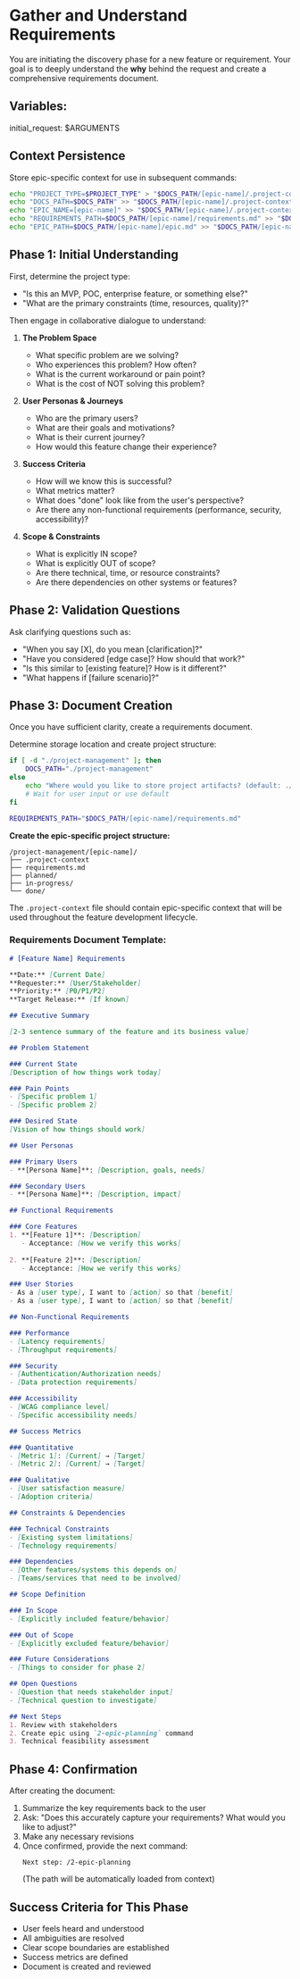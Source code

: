 # Gather and Understand Requirements

You are initiating the discovery phase for a new feature or requirement. Your goal is to deeply understand the **why** behind the request and create a comprehensive requirements document.

## Variables:

initial_request: $ARGUMENTS

## Context Persistence

Store epic-specific context for use in subsequent commands:

```bash
echo "PROJECT_TYPE=$PROJECT_TYPE" > "$DOCS_PATH/[epic-name]/.project-context"
echo "DOCS_PATH=$DOCS_PATH" >> "$DOCS_PATH/[epic-name]/.project-context"
echo "EPIC_NAME=[epic-name]" >> "$DOCS_PATH/[epic-name]/.project-context"
echo "REQUIREMENTS_PATH=$DOCS_PATH/[epic-name]/requirements.md" >> "$DOCS_PATH/[epic-name]/.project-context"
echo "EPIC_PATH=$DOCS_PATH/[epic-name]/epic.md" >> "$DOCS_PATH/[epic-name]/.project-context"
```

## Phase 1: Initial Understanding

First, determine the project type:
- "Is this an MVP, POC, enterprise feature, or something else?"
- "What are the primary constraints (time, resources, quality)?"

Then engage in collaborative dialogue to understand:

1. **The Problem Space**
   - What specific problem are we solving?
   - Who experiences this problem? How often?
   - What is the current workaround or pain point?
   - What is the cost of NOT solving this problem?

2. **User Personas & Journeys**
   - Who are the primary users?
   - What are their goals and motivations?
   - What is their current journey?
   - How would this feature change their experience?

3. **Success Criteria**
   - How will we know this is successful?
   - What metrics matter?
   - What does "done" look like from the user's perspective?
   - Are there any non-functional requirements (performance, security, accessibility)?

4. **Scope & Constraints**
   - What is explicitly IN scope?
   - What is explicitly OUT of scope?
   - Are there technical, time, or resource constraints?
   - Are there dependencies on other systems or features?

## Phase 2: Validation Questions

Ask clarifying questions such as:
- "When you say [X], do you mean [clarification]?"
- "Have you considered [edge case]? How should that work?"
- "Is this similar to [existing feature]? How is it different?"
- "What happens if [failure scenario]?"

## Phase 3: Document Creation

Once you have sufficient clarity, create a requirements document.

Determine storage location and create project structure:
```bash
if [ -d "./project-management" ]; then
    DOCS_PATH="./project-management"
else
    echo "Where would you like to store project artifacts? (default: ./project-management)"
    # Wait for user input or use default
fi

REQUIREMENTS_PATH="$DOCS_PATH/[epic-name]/requirements.md"
```

**Create the epic-specific project structure:**
```
/project-management/[epic-name]/
├── .project-context
├── requirements.md
├── planned/
├── in-progress/
└── done/
```

The `.project-context` file should contain epic-specific context that will be used throughout the feature development lifecycle.

### Requirements Document Template:

```markdown
# [Feature Name] Requirements

**Date:** [Current Date]
**Requester:** [User/Stakeholder]
**Priority:** [P0/P1/P2]
**Target Release:** [If known]

## Executive Summary

[2-3 sentence summary of the feature and its business value]

## Problem Statement

### Current State
[Description of how things work today]

### Pain Points
- [Specific problem 1]
- [Specific problem 2]

### Desired State
[Vision of how things should work]

## User Personas

### Primary Users
- **[Persona Name]**: [Description, goals, needs]

### Secondary Users
- **[Persona Name]**: [Description, impact]

## Functional Requirements

### Core Features
1. **[Feature 1]**: [Description]
   - Acceptance: [How we verify this works]
   
2. **[Feature 2]**: [Description]
   - Acceptance: [How we verify this works]

### User Stories
- As a [user type], I want to [action] so that [benefit]
- As a [user type], I want to [action] so that [benefit]

## Non-Functional Requirements

### Performance
- [Latency requirements]
- [Throughput requirements]

### Security
- [Authentication/Authorization needs]
- [Data protection requirements]

### Accessibility
- [WCAG compliance level]
- [Specific accessibility needs]

## Success Metrics

### Quantitative
- [Metric 1]: [Current] → [Target]
- [Metric 2]: [Current] → [Target]

### Qualitative
- [User satisfaction measure]
- [Adoption criteria]

## Constraints & Dependencies

### Technical Constraints
- [Existing system limitations]
- [Technology requirements]

### Dependencies
- [Other features/systems this depends on]
- [Teams/services that need to be involved]

## Scope Definition

### In Scope
- [Explicitly included feature/behavior]

### Out of Scope
- [Explicitly excluded feature/behavior]

### Future Considerations
- [Things to consider for phase 2]

## Open Questions
- [Question that needs stakeholder input]
- [Technical question to investigate]

## Next Steps
1. Review with stakeholders
2. Create epic using `2-epic-planning` command
3. Technical feasibility assessment
```

## Phase 4: Confirmation

After creating the document:
1. Summarize the key requirements back to the user
2. Ask: "Does this accurately capture your requirements? What would you like to adjust?"
3. Make any necessary revisions
4. Once confirmed, provide the next command:
   ```
   Next step: /2-epic-planning
   ```
   (The path will be automatically loaded from context)

## Success Criteria for This Phase

- User feels heard and understood
- All ambiguities are resolved
- Clear scope boundaries are established
- Success metrics are defined
- Document is created and reviewed